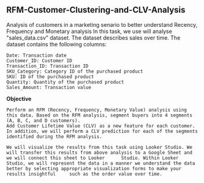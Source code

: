 ## RFM-Customer-Clustering-and-CLV-Analysis
Analysis of customers in a marketing senario to better understand Recency, Frequency and Monetary analysis
In this task, we use will analyse "sales_data.csv" dataset. The dataset describes sales over time. The dataset contains the following columns:

    Date: Transaction date
    Customer_ID: Customer ID
    Transaction_ID: Transaction ID
    SKU_Category: Category ID of the purchased product
    SKU: ID of the purchased product
    Quantity: Quantity of the purchased product
    Sales_Amount: Transaction value

**Objective**

    Perform an RFM (Recency, Frequency, Monetary Value) analysis using this data. Based on the RFM analysis, segment buyers into 4 segments (A, B, C, and D customers).
    Add Customer Lifetime Value (CLV) as a new feature for each customer.
    In addition, we will perform a CLV prediction for each of the segments identified during the RFM analysis.

    We will visualize the results from this task using Looker Studio. We will transfer this results from above analysis to a Google Sheet and we will connect this sheet to Looker      Studio. Within Looker Studio, we will represent the data in a manner we understand the data better by selecting appropriate visualization forms to make your results insightful     such as the order value over time.
